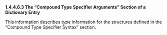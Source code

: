 **1.4.4.6.3 The “Compound Type Specifier Arguments” Section of a Dictionary Entry** 

This information describes *type* information for the structures defined in the “Compound Type Specifier Syntax” section. 

